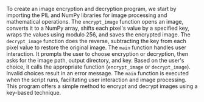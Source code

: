 To create an image encryption and decryption program, we start by importing the PIL and NumPy libraries for image processing and mathematical operations.
The `encrypt_image` function opens an image, converts it to a NumPy array, shifts each pixel's value by a specified key, wraps the values using modulo 256, and saves the encrypted image. 
The `decrypt_image` function does the reverse, subtracting the key from each pixel value to restore the original image.
The `main` function handles user interaction. It prompts the user to choose encryption or decryption, then asks for the image path, output directory, and key. 
Based on the user's choice, it calls the appropriate function (`encrypt_image` or `decrypt_image`). Invalid choices result in an error message. 
The `main` function is executed when the script runs, facilitating user interaction and image processing. This program offers a simple method to encrypt and decrypt images using a key-based technique.
